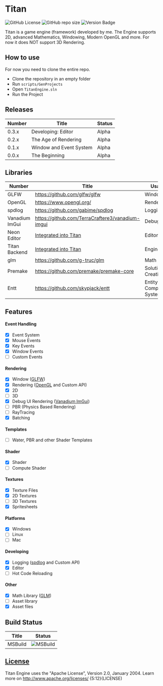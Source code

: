# Titan

![GitHub License](https://img.shields.io/github/license/TerraCrafterE3/Titan) ![GitHub repo size](https://img.shields.io/github/repo-size/TerraCrafterE3/Titan) ![Version Badge](https://img.shields.io/badge/Version-0.3.0-red?logo=github)

Titan is a game engine (framework) developed by me.
The Engine supports 2D, advanced Mathematics, Windowing, Modern OpenGL and more.
For now it does NOT support 3D Rendering.

## How to use

For now you need to clone the entire repo.

- Clone the repository in an empty folder
- Run `scripts/GenProjects`
- Open `TitanEngine.sln`
- Run the Project

## Releases

| Number | Title                   | Status |
| ------ | ----------------------- | ------ |
| 0.3.x  | Developing: Editor      | Alpha  |
| 0.2.x  | The Age of Rendering    | Alpha  |
| 0.1.x  | Window and Event System | Alpha  |
| 0.0.x  | The Beginning           | Alpha  |

## Libraries

| Number         | Title                                                            | Usage                   |
| -------------- | ---------------------------------------------------------------- | ----------------------- |
| GLFW           | https://github.com/glfw/glfw                                     | Windowing               |
| OpenGL         | https://www.opengl.org/                                          | Rendering               |
| spdlog         | https://github.com/gabime/spdlog                                 | Logging                 |
| Vanadium ImGui | https://github.com/TerraCraftere3/vanadium-imgui                 | Debug UI                |
| Neon Editor    | [Integrated into Titan](https://github.com/TerraCraftere3/Titan) | Editor                  |
| Titan Backend  | [Integrated into Titan](https://github.com/TerraCraftere3/Titan) | Engine                  |
| glm            | https://github.com/g-truc/glm                                    | Math                    |
| Premake        | https://github.com/premake/premake-core                          | Solution Creation       |
| Entt           | https://github.com/skypjack/entt                                 | Entity Component System |

## Features

#### Event Handling

- [x] Event System
- [x] Mouse Events
- [x] Key Events
- [x] Window Events
- [ ] Custom Events

#### Rendering

- [x] Window ([GLFW](https://github.com/glfw/glfw))
- [x] Rendering ([OpenGL](https://www.opengl.org/) and Custom API)
- [x] 2D
- [ ] 3D
- [x] Debug UI Rendering ([Vanadium ImGui](https://github.com/TerraCraftere3/vanadium-imgui))
- [ ] PBR (Physics Based Rendering)
- [ ] RayTracing
- [x] Batching

#### Templates

- [ ] Water, PBR and other Shader Templates

#### Shader

- [x] Shader
- [ ] Compute Shader

#### Textures

- [x] Texture Files
- [x] 2D Textures
- [ ] 3D Textures
- [x] Spritesheets

#### Platforms

- [x] Windows
- [ ] Linux
- [ ] Mac

#### Developing

- [x] Logging ([spdlog](https://github.com/gabime/spdlog) and Custom API)
- [x] Editor
- [ ] Hot Code Reloading

#### Other

- [x] Math Library ([GLM](https://github.com/g-truc/glm))
- [ ] Asset library
- [x] Asset files

## Build Status

| Title   | Status                                                                                      |
| ------- | ------------------------------------------------------------------------------------------- |
| MSBuild | ![MSBuild](https://github.com/TerraCraftere3/Titan/actions/workflows/msbuild.yml/badge.svg) |

## [License](https://github.com/TerraCraftere3/Titan/blob/main/LICENSE)

Titan Engine uses the "Apache License", Version 2.0, January 2004. Learn more on http://www.apache.org/licenses/
{5:12}(LICENSE)
